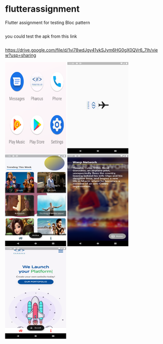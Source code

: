 # flutterassignment

Flutter assignment for testing Bloc pattern
  <pre>
</pre>
you could test the apk from this link
 <pre>
</pre>
https://drive.google.com/file/d/1vi78wdJgy41ykSJym6HG0gX0QVr6_7Ih/view?usp=sharing
<p float="left">
<!--   <pre>
AppIcon with Pharous logo
</pre> -->
  <img src="img/appiocn.png" width="200"  height="300"/>
<!--   <pre>
Splash screen
</pre> -->
  <img src="img/splash.png" width="200" height="300" />
<!--   <pre>
Home screen
</pre> -->
  <img src="img/Home.png" width="200" height="300"/>
<!--     <pre>
Details screen
</pre> -->
  <img src="img/Details.png" width="200" height="300" />
<!--     <pre>
Webview screen for displaying Pharous website
</pre> -->
  <img src="img/info.png" width="200"  height="300"/> 
</p>
